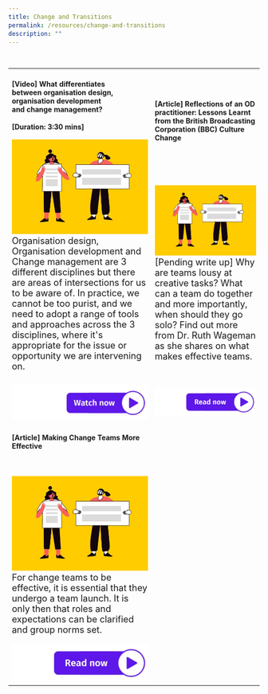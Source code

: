 ```yaml
---
title: Change and Transitions
permalink: /resources/change-and-transitions
description: ""
---
```

<table><tr><td><h4>[Video] What differentiates <br>between organisation design, organisation development <br> and change management? </h4><strong>[Duration: 3:30 mins] </strong><br><br>
	    <img src="/images/Change%20and%20transition.jpg" alt="employee engagement" width="550"><br><font size="4">Organisation design, Organisation development and Change management are 3 different disciplines but there are areas of intersections for us to be aware of. In practice, we cannot be too purist, and we need to adopt a range of tools and approaches across the 3 disciplines, where it's appropriate for the issue or opportunity we are intervening on. <br><br></font></td>
<td><h4>[Article] Reflections of an OD practitioner: Lessons Learnt from the British Broadcasting Corporation (BBC) Culture Change </h4><br><br><br><br>
	    <img src="/images/Change%20and%20transition.jpg" alt="employee engagement" width="550"><br><font size="4">[Pending write up] Why are teams lousy at creative tasks? What can a team do together and more importantly, when should they go solo? Find out more from Dr. Ruth Wageman as she shares on what makes effective teams.</font></td>
	<tr><td><a href="https://vimeo.com/130939928 "> <img src="/images/watch%20now.jpg" alt="watch now button"></a></td><td><a href="https://go.gov.sg/lessonslearntfromthebbc"> <img src="/images/Read%20now.jpg" alt="read now button"></a></td></tr>

<tr>
  <tr><td><h4>[Article] Making Change Teams More Effective </h4><br><br>
	    <img src="/images/Change%20and%20transition.jpg" alt="employee engagement" width="550"><br><font size="4">For change teams to be effective, it is essential that they undergo a team launch. It is only then that roles and expectations can be clarified and group norms set. </font><br><br><a href="https://go.gov.sg/makingchangeteamsmoreeffective"> <img src="/images/Read%20now.jpg" alt="read now button"></a></td>
  </tr></table>